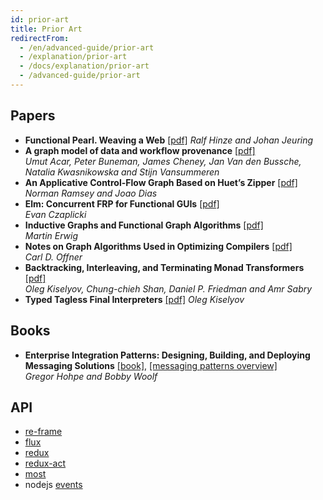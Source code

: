 ```yaml
---
id: prior-art
title: Prior Art
redirectFrom:
  - /en/advanced-guide/prior-art
  - /explanation/prior-art
  - /docs/explanation/prior-art
  - /advanced-guide/prior-art
---
```


## Papers

- **Functional Pearl. Weaving a Web** [[pdf]](https://zero-bias-papers.s3-eu-west-1.amazonaws.com/weaver+zipper.pdf) _Ralf Hinze and Johan Jeuring_
- **A graph model of data and workflow provenance** [[pdf]](https://zero-bias-papers.s3-eu-west-1.amazonaws.com/A+graph+model+of+data+and+workflow+provenance.pdf) <br/> _Umut Acar, Peter Buneman, James Cheney, Jan Van den Bussche, Natalia Kwasnikowska and Stijn Vansummeren_
- **An Applicative Control-Flow Graph Based on Huet’s Zipper** [[pdf]](http://zero-bias-papers.s3-website-eu-west-1.amazonaws.com/zipcfg.pdf) <br/> _Norman Ramsey and Joao Dias_
- **Elm: Concurrent FRP for Functional GUIs** [[pdf]](https://zero-bias-papers.s3-eu-west-1.amazonaws.com/elm-concurrent-frp.pdf) <br/> _Evan Czaplicki_
- **Inductive Graphs and Functional Graph Algorithms** [[pdf]](https://zero-bias-papers.s3-eu-west-1.amazonaws.com/Inductive+Graphs+and+Functional+Graph+Algorithms.pdf) <br/> _Martin Erwig_
- **Notes on Graph Algorithms Used in Optimizing Compilers** [[pdf]](https://zero-bias-papers.s3-eu-west-1.amazonaws.com/Graph+Algorithms+Used+in+Optimizing+Compilers.pdf) <br/> _Carl D. Offner_
- **Backtracking, Interleaving, and Terminating Monad Transformers** [[pdf]](https://zero-bias-papers.s3-eu-west-1.amazonaws.com/Backtracking%2C+Interleaving%2C+and+Terminating+Monad+Transformers.pdf) <br/> _Oleg Kiselyov, Chung-chieh Shan, Daniel P. Friedman and Amr Sabry_
- **Typed Tagless Final Interpreters** [[pdf]](https://zero-bias-papers.s3-eu-west-1.amazonaws.com/Typed+Tagless+Final+Interpreters.pdf) _Oleg Kiselyov_

## Books

- **Enterprise Integration Patterns: Designing, Building, and Deploying Messaging Solutions** [[book]](https://www.amazon.com/o/asin/0321200683/ref=nosim/enterpriseint-20), [[messaging patterns overview]](https://www.enterpriseintegrationpatterns.com/patterns/messaging/) <br/> _Gregor Hohpe and Bobby Woolf_

## API

- [re-frame](https://github.com/day8/re-frame)
- [flux](https://facebook.github.io/flux/)
- [redux](https://redux.js.org/)
- [redux-act](https://github.com/pauldijou/redux-act)
- [most](https://github.com/cujojs/most)
- nodejs [events](https://nodejs.org/dist/latest-v12.x/docs/api/events.html#events_emitter_on_eventname_listener)
